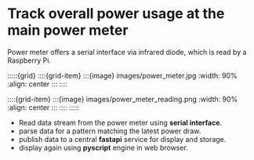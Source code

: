 #  Track overall power usage at the main power meter


Power meter offers a serial interface via infrared diode, which is read by a Raspberry Pi.

:::::{grid}
::::{grid-item}
:::{image} images/power_meter.jpg
:width: 90%
:align: center
:::
::::

::::{grid-item}
:::{image} images/power_meter_reading.png
:width: 90%
:align: center
:::
::::
:::::


- Read data stream from the power meter using **serial interface**.
- parse data for a pattern matching the latest power draw.
- publish data to a central **fastapi** service for display and storage.
- display again using **pyscript** engine in web browser.


